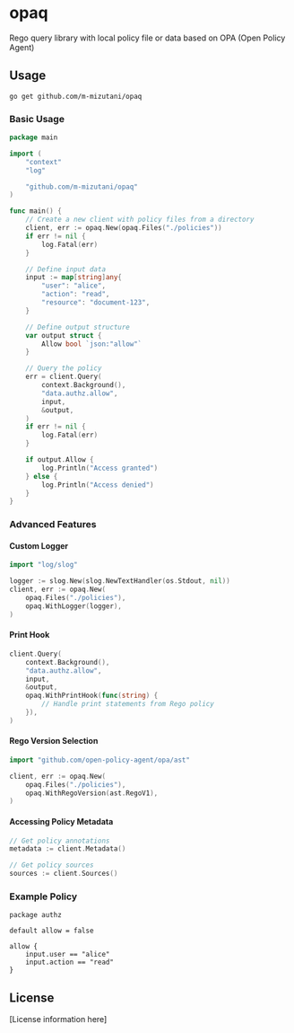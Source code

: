 # opaq

Rego query library with local policy file or data based on OPA (Open Policy Agent)

## Usage

```
go get github.com/m-mizutani/opaq
```

### Basic Usage

```go
package main

import (
    "context"
    "log"

    "github.com/m-mizutani/opaq"
)

func main() {
    // Create a new client with policy files from a directory
    client, err := opaq.New(opaq.Files("./policies"))
    if err != nil {
        log.Fatal(err)
    }

    // Define input data
    input := map[string]any{
        "user": "alice",
        "action": "read",
        "resource": "document-123",
    }

    // Define output structure
    var output struct {
        Allow bool `json:"allow"`
    }

    // Query the policy
    err = client.Query(
        context.Background(),
        "data.authz.allow",
        input,
        &output,
    )
    if err != nil {
        log.Fatal(err)
    }

    if output.Allow {
        log.Println("Access granted")
    } else {
        log.Println("Access denied")
    }
}
```

### Advanced Features

#### Custom Logger

```go
import "log/slog"

logger := slog.New(slog.NewTextHandler(os.Stdout, nil))
client, err := opaq.New(
    opaq.Files("./policies"),
    opaq.WithLogger(logger),
)
```

#### Print Hook

```go
client.Query(
    context.Background(),
    "data.authz.allow",
    input,
    &output,
    opaq.WithPrintHook(func(string) {
        // Handle print statements from Rego policy
    }),
)
```

#### Rego Version Selection

```go
import "github.com/open-policy-agent/opa/ast"

client, err := opaq.New(
    opaq.Files("./policies"),
    opaq.WithRegoVersion(ast.RegoV1),
)
```

#### Accessing Policy Metadata

```go
// Get policy annotations
metadata := client.Metadata()

// Get policy sources
sources := client.Sources()
```

### Example Policy

```rego
package authz

default allow = false

allow {
    input.user == "alice"
    input.action == "read"
}
```

## License

[License information here]








